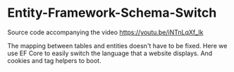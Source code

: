 # Entity-Framework-Schema-Switch
Source code accompanying the video https://youtu.be/iNTnLqXf_Ik

The mapping between tables and entities doesn't have to be fixed. Here we use EF Core to easily switch the language that a website displays. And cookies and tag helpers to boot.
